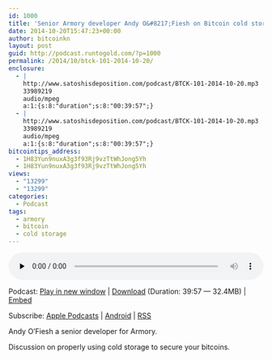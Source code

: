 ```yaml
---
id: 1000
title: 'Senior Armory developer Andy O&#8217;Fiesh on Bitcoin cold storage'
date: 2014-10-20T15:47:23+00:00
author: bitcoinkn
layout: post
guid: http://podcast.runtogold.com/?p=1000
permalink: /2014/10/btck-101-2014-10-20/
enclosure:
  - |
    http://www.satoshisdeposition.com/podcast/BTCK-101-2014-10-20.mp3
    33989219
    audio/mpeg
    a:1:{s:8:"duration";s:8:"00:39:57";}
  - |
    http://www.satoshisdeposition.com/podcast/BTCK-101-2014-10-20.mp3
    33989219
    audio/mpeg
    a:1:{s:8:"duration";s:8:"00:39:57";}
bitcointips_address:
  - 1H83Yun9nuxA3g3f93Rj9vzTtWhJong5Yh
  - 1H83Yun9nuxA3g3f93Rj9vzTtWhJong5Yh
views:
  - "13299"
  - "13299"
categories:
  - Podcast
tags:
  - armory
  - bitcoin
  - cold storage
---
```

<!--powerpress_player-->

<div class="powerpress_player" id="powerpress_player_5693">
  <audio class="wp-audio-shortcode" id="audio-1000-104" preload="none" style="width: 100%;" controls="controls"><source type="audio/mpeg" src="http://media.blubrry.com/bitcoinruntogold/p/www.satoshisdeposition.com/podcast/BTCK-101-2014-10-20.mp3?_=104" /><a href="http://media.blubrry.com/bitcoinruntogold/p/www.satoshisdeposition.com/podcast/BTCK-101-2014-10-20.mp3">http://media.blubrry.com/bitcoinruntogold/p/www.satoshisdeposition.com/podcast/BTCK-101-2014-10-20.mp3</a></audio>
</div>

<p class="powerpress_links powerpress_links_mp3">
  Podcast: <a href="http://media.blubrry.com/bitcoinruntogold/p/www.satoshisdeposition.com/podcast/BTCK-101-2014-10-20.mp3" class="powerpress_link_pinw" target="_blank" title="Play in new window" onclick="return powerpress_pinw('https://www.bitcoin.kn/?powerpress_pinw=1000-podcast');" rel="nofollow">Play in new window</a> | <a href="http://media.blubrry.com/bitcoinruntogold/s/www.satoshisdeposition.com/podcast/BTCK-101-2014-10-20.mp3" class="powerpress_link_d" title="Download" rel="nofollow" download="BTCK-101-2014-10-20.mp3">Download</a> (Duration: 39:57 &#8212; 32.4MB) | <a href="#" class="powerpress_link_e" title="Embed" onclick="return powerpress_show_embed('1000-podcast');" rel="nofollow">Embed</a>
</p>

<p class="powerpress_embed_box" id="powerpress_embed_1000-podcast" style="display: none;">
  <input id="powerpress_embed_1000-podcast_t" type="text" value="<iframe width=&quot;320&quot; height=&quot;30&quot; src=&quot;https://www.bitcoin.kn/?powerpress_embed=1000-podcast&amp;powerpress_player=mediaelement-audio&quot; frameborder=&quot;0&quot; scrolling=&quot;no&quot;></iframe>" onclick="javascript: this.select();" onfocus="javascript: this.select();" style="width: 70%;" readOnly />
</p>

<p class="powerpress_links powerpress_subscribe_links">
  Subscribe: <a href="https://itunes.apple.com/WebObjects/MZStore.woa/wa/viewPodcast?id=301670981&mt=2&ls=1#episodeGuid=http%3A%2F%2Fpodcast.runtogold.com%2F%3Fp%3D1000" class="powerpress_link_subscribe powerpress_link_subscribe_itunes" title="Subscribe on Apple Podcasts" rel="nofollow">Apple Podcasts</a> | <a href="https://subscribeonandroid.com/www.bitcoin.kn/feed/podcast/" class="powerpress_link_subscribe powerpress_link_subscribe_android" title="Subscribe on Android" rel="nofollow">Android</a> | <a href="https://www.bitcoin.kn/feed/podcast/" class="powerpress_link_subscribe powerpress_link_subscribe_rss" title="Subscribe via RSS" rel="nofollow">RSS</a>
</p>

Andy O’Fiesh a senior developer for Armory.

Discussion on properly using cold storage to secure your bitcoins.